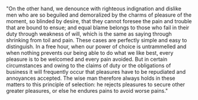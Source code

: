 "On the other hand, we denounce with righteous indignation and dislike men who are so beguiled and demoralized
 by the charms of pleasure of the moment, so blinded by desire, that they cannot foresee the pain and trouble 
 that are bound to ensue; and equal blame belongs to those who fail in their duty through weakness of will, 
 which is the same as saying through shrinking from toil and pain. These cases are perfectly simple and easy 
 to distinguish. In a free hour, when our power of choice is untrammelled and when nothing prevents our being 
 able to do what we like best, every pleasure is to be welcomed and every pain avoided. But in certain 
 circumstances and owing to the claims of duty or the obligations of business it will frequently occur that 
 pleasures have to be repudiated and annoyances accepted. The wise man therefore always holds in these matters 
 to this principle of selection: he rejects pleasures to secure other greater pleasures, or else he endures 
 pains to avoid worse pains."
    